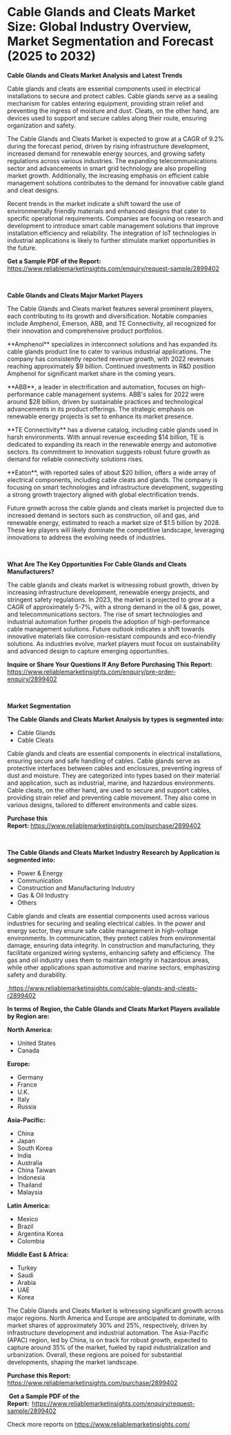 <p><h1>Cable Glands and Cleats Market Size: Global Industry Overview, Market Segmentation and Forecast (2025 to 2032)</h1></p><p><strong>Cable Glands and Cleats Market Analysis and Latest Trends</strong></p>
<p><p>Cable glands and cleats are essential components used in electrical installations to secure and protect cables. Cable glands serve as a sealing mechanism for cables entering equipment, providing strain relief and preventing the ingress of moisture and dust. Cleats, on the other hand, are devices used to support and secure cables along their route, ensuring organization and safety.</p><p>The Cable Glands and Cleats Market is expected to grow at a CAGR of 9.2% during the forecast period, driven by rising infrastructure development, increased demand for renewable energy sources, and growing safety regulations across various industries. The expanding telecommunications sector and advancements in smart grid technology are also propelling market growth. Additionally, the increasing emphasis on efficient cable management solutions contributes to the demand for innovative cable gland and cleat designs.</p><p>Recent trends in the market indicate a shift toward the use of environmentally friendly materials and enhanced designs that cater to specific operational requirements. Companies are focusing on research and development to introduce smart cable management solutions that improve installation efficiency and reliability. The integration of IoT technologies in industrial applications is likely to further stimulate market opportunities in the future.</p></p>
<p><strong>Get a Sample PDF of the Report:&nbsp;</strong> <a href="https://www.reliablemarketinsights.com/enquiry/request-sample/2899402?utm_campaign=3317&utm_medium=2&utm_source=Github&utm_content=ia&utm_term=15032025&utm_id=cable-glands-and-cleats">https://www.reliablemarketinsights.com/enquiry/request-sample/2899402</a></p>
<p>&nbsp;</p>
<p><strong>Cable Glands and Cleats Major Market Players</strong></p>
<p><p>The Cable Glands and Cleats market features several prominent players, each contributing to its growth and diversification. Notable companies include Amphenol, Emerson, ABB, and TE Connectivity, all recognized for their innovation and comprehensive product portfolios.</p><p>**Amphenol** specializes in interconnect solutions and has expanded its cable glands product line to cater to various industrial applications. The company has consistently reported revenue growth, with 2022 revenues reaching approximately $9 billion. Continued investments in R&D position Amphenol for significant market share in the coming years.</p><p>**ABB**, a leader in electrification and automation, focuses on high-performance cable management systems. ABB's sales for 2022 were around $28 billion, driven by sustainable practices and technological advancements in its product offerings. The strategic emphasis on renewable energy projects is set to enhance its market presence.</p><p>**TE Connectivity** has a diverse catalog, including cable glands used in harsh environments. With annual revenue exceeding $14 billion, TE is dedicated to expanding its reach in the renewable energy and automotive sectors. Its commitment to innovation suggests robust future growth as demand for reliable connectivity solutions rises.</p><p>**Eaton**, with reported sales of about $20 billion, offers a wide array of electrical components, including cable cleats and glands. The company is focusing on smart technologies and infrastructure development, suggesting a strong growth trajectory aligned with global electrification trends.</p><p>Future growth across the cable glands and cleats market is projected due to increased demand in sectors such as construction, oil and gas, and renewable energy, estimated to reach a market size of $1.5 billion by 2028. These key players will likely dominate the competitive landscape, leveraging innovations to address the evolving needs of industries.</p></p>
<p>&nbsp;</p>
<p><strong>What Are The Key Opportunities For Cable Glands and Cleats Manufacturers?</strong></p>
<p><p>The cable glands and cleats market is witnessing robust growth, driven by increasing infrastructure development, renewable energy projects, and stringent safety regulations. In 2023, the market is projected to grow at a CAGR of approximately 5-7%, with a strong demand in the oil & gas, power, and telecommunications sectors. The rise of smart technologies and industrial automation further propels the adoption of high-performance cable management solutions. Future outlook indicates a shift towards innovative materials like corrosion-resistant compounds and eco-friendly solutions. As industries evolve, market players must focus on sustainability and advanced design to capture emerging opportunities.</p></p>
<p><strong>Inquire or Share Your Questions If Any Before Purchasing This Report:</strong> <a href="https://www.reliablemarketinsights.com/enquiry/pre-order-enquiry/2899402?utm_campaign=3317&utm_medium=2&utm_source=Github&utm_content=ia&utm_term=15032025&utm_id=cable-glands-and-cleats">https://www.reliablemarketinsights.com/enquiry/pre-order-enquiry/2899402</a></p>
<p>&nbsp;</p>
<p><strong>Market Segmentation</strong></p>
<p><strong>The Cable Glands and Cleats Market Analysis by types is segmented into:</strong></p>
<p><ul><li>Cable Glands</li><li>Cable Cleats</li></ul></p>
<p><p>Cable glands and cleats are essential components in electrical installations, ensuring secure and safe handling of cables. Cable glands serve as protective interfaces between cables and enclosures, preventing ingress of dust and moisture. They are categorized into types based on their material and application, such as industrial, marine, and hazardous environments. Cable cleats, on the other hand, are used to secure and support cables, providing strain relief and preventing cable movement. They also come in various designs, tailored to different environments and cable sizes.</p></p>
<p><strong>Purchase this Report:&nbsp;</strong><a href="https://www.reliablemarketinsights.com/purchase/2899402?utm_campaign=3317&utm_medium=2&utm_source=Github&utm_content=ia&utm_term=15032025&utm_id=cable-glands-and-cleats">https://www.reliablemarketinsights.com/purchase/2899402</a></p>
<p>&nbsp;</p>
<p><strong>The Cable Glands and Cleats Market Industry Research by Application is segmented into:</strong></p>
<p><ul><li>Power & Energy</li><li>Communication</li><li>Construction and Manufacturing Industry</li><li>Gas & Oil Industry</li><li>Others</li></ul></p>
<p><p>Cable glands and cleats are essential components used across various industries for securing and sealing electrical cables. In the power and energy sector, they ensure safe cable management in high-voltage environments. In communication, they protect cables from environmental damage, ensuring data integrity. In construction and manufacturing, they facilitate organized wiring systems, enhancing safety and efficiency. The gas and oil industry uses them to maintain integrity in hazardous areas, while other applications span automotive and marine sectors, emphasizing safety and durability.</p></p>
<p><a href="https://www.reliablemarketinsights.com/cable-glands-and-cleats-r2899402?utm_campaign=3317&utm_medium=2&utm_source=Github&utm_content=ia&utm_term=15032025&utm_id=cable-glands-and-cleats">&nbsp;https://www.reliablemarketinsights.com/cable-glands-and-cleats-r2899402</a></p>
<p><strong>In terms of Region, the Cable Glands and Cleats Market Players available by Region are:</strong></p>
<p>
    <p> <strong> North America: </strong>
        <ul>
            <li>United States</li>
            <li>Canada</li>
        </ul>
        </p> 
    <p> <strong> Europe: </strong>
        <ul>
            <li>Germany</li>
            <li>France</li>
            <li>U.K.</li>
            <li>Italy</li>
            <li>Russia</li>
        </ul>
        </p> 
    <p> <strong> Asia-Pacific: </strong>
        <ul>
            <li>China</li>
            <li>Japan</li>
            <li>South Korea</li>
            <li>India</li>
            <li>Australia</li>
            <li>China Taiwan</li>
            <li>Indonesia</li>
            <li>Thailand</li>
            <li>Malaysia</li>
        </ul>
        </p> 
    <p> <strong> Latin America: </strong>
        <ul>
            <li>Mexico</li>
            <li>Brazil</li>
            <li>Argentina Korea</li>
            <li>Colombia</li>
        </ul>
        </p> 
    <p> <strong> Middle East & Africa: </strong>
        <ul>
            <li>Turkey</li>
            <li>Saudi</li>
            <li>Arabia</li>
            <li>UAE</li>
            <li>Korea</li>
        </ul>
    </p>
    </p>
<p><p>The Cable Glands and Cleats Market is witnessing significant growth across major regions. North America and Europe are anticipated to dominate, with market shares of approximately 30% and 25%, respectively, driven by infrastructure development and industrial automation. The Asia-Pacific (APAC) region, led by China, is on track for robust growth, expected to capture around 35% of the market, fueled by rapid industrialization and urbanization. Overall, these regions are poised for substantial developments, shaping the market landscape.</p></p>
<p><strong>Purchase this Report: </strong><a href="https://www.reliablemarketinsights.com/purchase/2899402?utm_campaign=3317&utm_medium=2&utm_source=Github&utm_content=ia&utm_term=15032025&utm_id=cable-glands-and-cleats">https://www.reliablemarketinsights.com/purchase/2899402</a></p>
<p>&nbsp;<strong>Get a Sample PDF of the Report:&nbsp;&nbsp;</strong><a href="https://www.reliablemarketinsights.com/enquiry/request-sample/2899402?utm_campaign=3317&utm_medium=2&utm_source=Github&utm_content=ia&utm_term=15032025&utm_id=cable-glands-and-cleats">https://www.reliablemarketinsights.com/enquiry/request-sample/2899402</a></p>
<p><strong></strong></p>
<p>Check more reports on <a href="https://www.reliablemarketinsights.com/?utm_campaign=3317&utm_medium=2&utm_source=Github&utm_content=ia&utm_term=15032025&utm_id=cable-glands-and-cleats">https://www.reliablemarketinsights.com/</a></p>